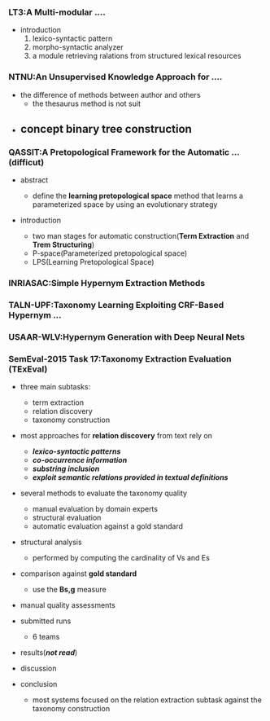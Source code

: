 ### LT3:A Multi-modular ....
- introduction
	1. lexico-syntactic pattern
	2. morpho-syntactic analyzer
	3. a module retrieving ralations from structured lexical resources

### NTNU:An Unsupervised Knowledge Approach for ....
- the difference of methods between author and others
	- the thesaurus method is not suit
- concept binary tree construction
	-  

### QASSIT:A Pretopological Framework for the Automatic  ...(difficut)
- abstract
	- define the **learning pretopological space** method that learns a parameterized space by using an evolutionary strategy

- introduction
	- two man stages for automatic construction(**Term Extraction** and **Trem Structuring**)
	- P-space(Parameterized pretopological space)
	- LPS(Learning Pretopological Space)

### INRIASAC:Simple Hypernym Extraction Methods

### TALN-UPF:Taxonomy Learning Exploiting CRF-Based Hypernym  ...

### USAAR-WLV:Hypernym Generation with Deep Neural Nets

### SemEval-2015 Task 17:Taxonomy Extraction Evaluation (TExEval)

- three main subtasks:
	- term extraction
	- relation discovery
	- taxonomy construction
- most approaches for **relation discovery** from text rely on 
	- ***lexico-syntactic patterns***
	- ***co-occurrence information***
	- ***substring inclusion***
	- ***exploit semantic relations provided in textual definitions***
- several methods to evaluate the taxonomy quality
	- manual evaluation by domain experts
	- structural evaluation 
	- automatic evaluation against a gold standard
- structural analysis
	- performed by computing the cardinality of Vs and Es
- comparison against **gold standard**
	- use the **Bs,g** measure
- manual quality assessments

- submitted runs
	- 6 teams
- results(***not read***)

- discussion

- conclusion
	- most systems focused on the relation extraction subtask against the taxonomy construction   
